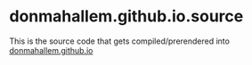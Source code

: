 # donmahallem.github.io.source

This is the source code that gets compiled/prerendered into [donmahallem.github.io](https://donmahallem.github.io)
